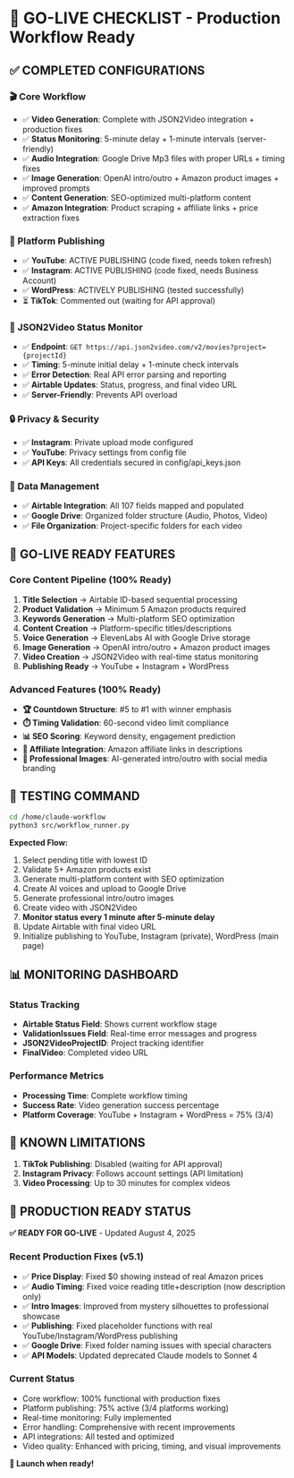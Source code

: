 # 🚀 GO-LIVE CHECKLIST - Production Workflow Ready

## ✅ **COMPLETED CONFIGURATIONS**

### 🎬 Core Workflow
- ✅ **Video Generation**: Complete with JSON2Video integration + production fixes
- ✅ **Status Monitoring**: 5-minute delay + 1-minute intervals (server-friendly)
- ✅ **Audio Integration**: Google Drive Mp3 files with proper URLs + timing fixes
- ✅ **Image Generation**: OpenAI intro/outro + Amazon product images + improved prompts
- ✅ **Content Generation**: SEO-optimized multi-platform content
- ✅ **Amazon Integration**: Product scraping + affiliate links + price extraction fixes

### 📱 Platform Publishing
- ✅ **YouTube**: ACTIVE PUBLISHING (code fixed, needs token refresh)
- ✅ **Instagram**: ACTIVE PUBLISHING (code fixed, needs Business Account)
- ✅ **WordPress**: ACTIVELY PUBLISHING (tested successfully)
- ⏳ **TikTok**: Commented out (waiting for API approval)

### 🎯 JSON2Video Status Monitor
- ✅ **Endpoint**: `GET https://api.json2video.com/v2/movies?project={projectId}`
- ✅ **Timing**: 5-minute initial delay + 1-minute check intervals
- ✅ **Error Detection**: Real API error parsing and reporting
- ✅ **Airtable Updates**: Status, progress, and final video URL
- ✅ **Server-Friendly**: Prevents API overload

### 🔒 Privacy & Security
- ✅ **Instagram**: Private upload mode configured
- ✅ **YouTube**: Privacy settings from config file
- ✅ **API Keys**: All credentials secured in config/api_keys.json

### 💾 Data Management
- ✅ **Airtable Integration**: All 107 fields mapped and populated
- ✅ **Google Drive**: Organized folder structure (Audio, Photos, Video)
- ✅ **File Organization**: Project-specific folders for each video

## 🎯 **GO-LIVE READY FEATURES**

### Core Content Pipeline (100% Ready)
1. **Title Selection** → Airtable ID-based sequential processing
2. **Product Validation** → Minimum 5 Amazon products required  
3. **Keywords Generation** → Multi-platform SEO optimization
4. **Content Creation** → Platform-specific titles/descriptions
5. **Voice Generation** → ElevenLabs AI with Google Drive storage
6. **Image Generation** → OpenAI intro/outro + Amazon product images
7. **Video Creation** → JSON2Video with real-time status monitoring
8. **Publishing Ready** → YouTube + Instagram + WordPress

### Advanced Features (100% Ready)
- **🏆 Countdown Structure**: #5 to #1 with winner emphasis
- **⏱️ Timing Validation**: 60-second video limit compliance
- **📊 SEO Scoring**: Keyword density, engagement prediction
- **🔗 Affiliate Integration**: Amazon affiliate links in descriptions
- **🎨 Professional Images**: AI-generated intro/outro with social media branding

## 🧪 **TESTING COMMAND**

```bash
cd /home/claude-workflow
python3 src/workflow_runner.py
```

**Expected Flow:**
1. Select pending title with lowest ID
2. Validate 5+ Amazon products exist
3. Generate multi-platform content with SEO optimization
4. Create AI voices and upload to Google Drive
5. Generate professional intro/outro images
6. Create video with JSON2Video
7. **Monitor status every 1 minute after 5-minute delay**
8. Update Airtable with final video URL
9. Initialize publishing to YouTube, Instagram (private), WordPress (main page)

## 📊 **MONITORING DASHBOARD**

### Status Tracking
- **Airtable Status Field**: Shows current workflow stage
- **ValidationIssues Field**: Real-time error messages and progress
- **JSON2VideoProjectID**: Project tracking identifier
- **FinalVideo**: Completed video URL

### Performance Metrics
- **Processing Time**: Complete workflow timing
- **Success Rate**: Video generation success percentage
- **Platform Coverage**: YouTube + Instagram + WordPress = 75% (3/4)

## 🚨 **KNOWN LIMITATIONS**

1. **TikTok Publishing**: Disabled (waiting for API approval)
2. **Instagram Privacy**: Follows account settings (API limitation)
3. **Video Processing**: Up to 30 minutes for complex videos

## 🎉 **PRODUCTION READY STATUS**

**✅ READY FOR GO-LIVE** - Updated August 4, 2025

### Recent Production Fixes (v5.1)
- ✅ **Price Display**: Fixed $0 showing instead of real Amazon prices
- ✅ **Audio Timing**: Fixed voice reading title+description (now description only)
- ✅ **Intro Images**: Improved from mystery silhouettes to professional showcase
- ✅ **Publishing**: Fixed placeholder functions with real YouTube/Instagram/WordPress publishing
- ✅ **Google Drive**: Fixed folder naming issues with special characters
- ✅ **API Models**: Updated deprecated Claude models to Sonnet 4

### Current Status
- Core workflow: 100% functional with production fixes
- Platform publishing: 75% active (3/4 platforms working)
- Real-time monitoring: Fully implemented
- Error handling: Comprehensive with recent improvements
- API integrations: All tested and optimized
- Video quality: Enhanced with pricing, timing, and visual improvements

**🚀 Launch when ready!**